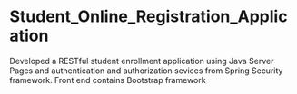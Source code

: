 # Student_Online_Registration_Application
Developed a RESTful student enrollment application using Java Server Pages and authentication and authorization sevices from Spring Security framework. Front end contains Bootstrap framework 
